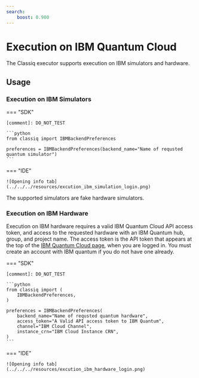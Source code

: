 ```yaml
---
search:
    boost: 0.900
---
```


# Execution on IBM Quantum Cloud

The Classiq executor supports execution on IBM simulators and hardware.

## Usage

### Execution on IBM Simulators

=== "SDK"

    [comment]: DO_NOT_TEST

    ```python
    from classiq import IBMBackendPreferences

    preferences = IBMBackendPreferences(backend_name="Name of requsted quantum simulator")
    ```

=== "IDE"

    ![Opening info tab](../../../resources/excution_ibm_simulation_login.png)

The supported simulators are fake hardware simulators.

### Execution on IBM Hardware

Execution on IBM hardware requires a valid IBM Quantum Cloud API access token, and access to the requested hardware with an IBM Quantum hub, group, and project name.
The access token is the API token that appears at the top of the [IBM Quantum Cloud page](https://quantum.cloud.ibm.com/), when you are logged in. You must create an account with IBM quantum if you do not have one already.

=== "SDK"

    [comment]: DO_NOT_TEST

    ```python
    from classiq import (
        IBMBackendPreferences,
    )

    preferences = IBMBackendPreferences(
        backend_name="Name of requsted quantum hardware",
        access_token="A Valid API access token to IBM Quantum",
        channel="IBM Cloud Channel",
        instance_crn="IBM Cloud Instance CRN",
    )
    ```

=== "IDE"

    ![Opening info tab](../../../resources/excution_ibm_hardware_login.png)
